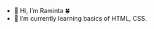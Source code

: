 - 👋 Hi, I’m Raminta 🍀
- 🌱 I’m currently learning basics of HTML, CSS.


<!---
RamintaVIL/RamintaVIL is a ✨ special ✨ repository because its `README.md` (this file) appears on your GitHub profile.
You can click the Preview link to take a look at your changes.
--->
